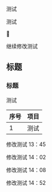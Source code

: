 

测试

测试


 🚗


继续修改测试

##  标题

### 标题

测试


|序号     |  项目   |
| --- | --- |
|  1   |   测试  |


修改测试 13：45

修改测试 14：02

修改测试 14：08

修改测试  14：52
